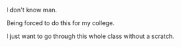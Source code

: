 I don't know man.

Being forced to do this for my college.

I just want to go through this whole class without a scratch.
